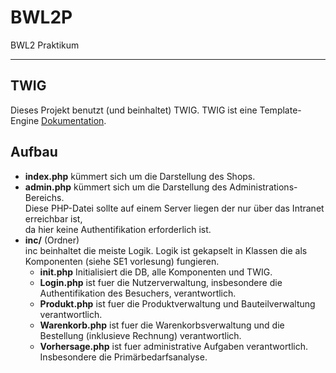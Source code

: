 BWL2P
=====

BWL2 Praktikum

- - - 

TWIG
----
Dieses Projekt benutzt (und beinhaltet) TWIG.
TWIG ist eine Template-Engine [Dokumentation](http://twig.sensiolabs.org/documentation).

Aufbau
----
* <b>index.php</b> kümmert sich um die Darstellung des Shops.
* <b>admin.php</b> kümmert sich um die Darstellung des Administrations-Bereichs.<br />
  Diese PHP-Datei sollte auf einem Server liegen der nur über das Intranet erreichbar ist,<br />
  da hier keine Authentifikation erforderlich ist.
* <b>inc/</b> (Ordner)<br />
  inc beinhaltet die meiste Logik. Logik ist gekapselt in Klassen die als Komponenten (siehe SE1 vorlesung) fungieren.
    * <b>init.php</b> Initialisiert die DB, alle Komponenten und TWIG.
    * <b>Login.php</b> ist fuer die Nutzerverwaltung, insbesondere die Authentifikation des Besuchers, verantwortlich.
    * <b>Produkt.php</b> ist fuer die Produktverwaltung und Bauteilverwaltung verantwortlich.
    * <b>Warenkorb.php</b> ist fuer die Warenkorbsverwaltung und die Bestellung (inklusieve Rechnung) verantwortlich.
    * <b>Vorhersage.php</b> ist fuer administrative Aufgaben verantwortlich. Insbesondere die Primärbedarfsanalyse.
